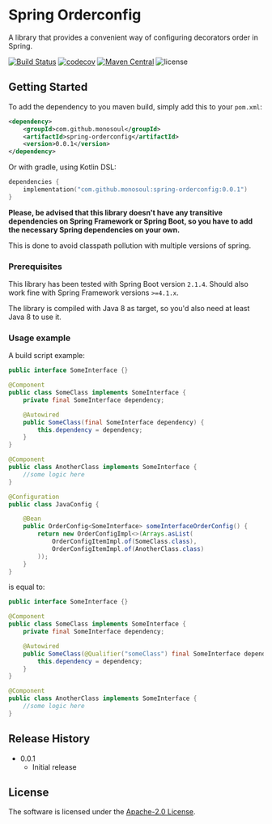 # Spring Orderconfig
A library that provides a convenient way of configuring decorators order in Spring.

[![Build Status](https://travis-ci.com/monosoul/spring-orderconfig.svg?branch=master)](https://travis-ci.com/monosoul/spring-orderconfig)
[![codecov](https://codecov.io/gh/monosoul/spring-orderconfig/branch/master/graph/badge.svg)](https://codecov.io/gh/monosoul/spring-orderconfig)
[![Maven Central](https://maven-badges.herokuapp.com/maven-central/com.github.monosoul/spring-orderconfig/badge.svg)](https://maven-badges.herokuapp.com/maven-central/com.github.monosoul/spring-orderconfig)
![license](https://img.shields.io/github/license/monosoul/spring-orderconfig.svg)

## Getting Started
To add the dependency to you maven build, simply add this to your `pom.xml`:
```xml
<dependency>
    <groupId>com.github.monosoul</groupId>
    <artifactId>spring-orderconfig</artifactId>
    <version>0.0.1</version>
</dependency>
```

Or with gradle, using Kotlin DSL:
```kotlin
dependencies {
    implementation("com.github.monosoul:spring-orderconfig:0.0.1")
}
```

**Please, be advised that this library doesn't have any transitive dependencies on Spring Framework or Spring Boot,
so you have to add the necessary Spring dependencies on your own.**

This is done to avoid classpath pollution with multiple versions of spring.

### Prerequisites
This library has been tested with Spring Boot version `2.1.4`. Should also work fine with Spring Framework versions
 `>=4.1.x`.

The library is compiled with Java 8 as target, so you'd also need at least Java 8 to use it.

### Usage example
A build script example:
```java
public interface SomeInterface {}

@Component
public class SomeClass implements SomeInterface {
    private final SomeInterface dependency;

    @Autowired
    public SomeClass(final SomeInterface dependency) {
        this.dependency = dependency;
    }
}

@Component
public class AnotherClass implements SomeInterface {
    //some logic here
}

@Configuration
public class JavaConfig {

    @Bean
    public OrderConfig<SomeInterface> someInterfaceOrderConfig() {
        return new OrderConfigImpl<>(Arrays.asList(
            OrderConfigItemImpl.of(SomeClass.class),
            OrderConfigItemImpl.of(AnotherClass.class)
        ));
    }
}
```

is equal to:

```java
public interface SomeInterface {}

@Component
public class SomeClass implements SomeInterface {
    private final SomeInterface dependency;

    @Autowired
    public SomeClass(@Qualifier("someClass") final SomeInterface dependency) {
        this.dependency = dependency;
    }
}

@Component
public class AnotherClass implements SomeInterface {
    //some logic here
}
```

## Release History
* 0.0.1
    * Initial release
    
## License
The software is licensed under the [Apache-2.0 License](LICENSE).